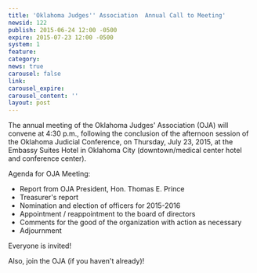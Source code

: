 ```yaml
---
title: 'Oklahoma Judges'' Association  Annual Call to Meeting'
newsid: 122
publish: 2015-06-24 12:00 -0500
expire: 2015-07-23 12:00 -0500
system: 1
feature: 
category: 
news: true
carousel: false
link: 
carousel_expire: 
carousel_content: ''
layout: post
---
```

<p>The annual meeting of the Oklahoma Judges' Association (OJA) will convene at 4:30 p.m., following the conclusion of the afternoon session of the Oklahoma Judicial Conference, on Thursday, July 23, 2015, at the Embassy Suites Hotel in Oklahoma City (downtown/medical center hotel and conference center).</p>
<p>Agenda for OJA Meeting:</p>
<ul>
<li>Report from OJA President, Hon. Thomas E. Prince </li>
<li>Treasurer's report </li>
<li>Nomination and election of officers for 2015-2016            
</li>
<li>Appointment / reappointment to the board of directors </li>
<li>Comments for the good of the organization with action as necessary </li>
<li>Adjournment </li>
</ul>
<p>Everyone is invited! </p>
<p>Also, join the OJA (if you haven't already)!</p>